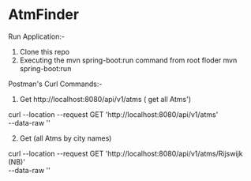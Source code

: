 # AtmFinder

Run Application:-

1. Clone this repo
2. Executing the mvn spring-boot:run command from root floder
mvn spring-boot:run



Postman's Curl Commands:-

1. Get http://localhost:8080/api/v1/atms  ( get all Atms')

curl --location --request GET 'http://localhost:8080/api/v1/atms' \
--data-raw ''


2. Get                    (all Atms by city names)
 
 curl --location --request GET 'http://localhost:8080/api/v1/atms/Rijswijk (NB)' \
--data-raw ''
